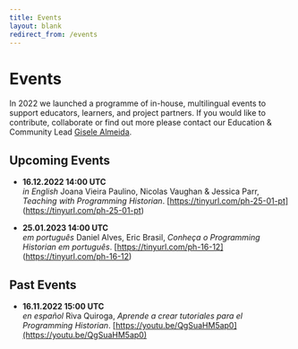 ```yaml
---
title: Events
layout: blank
redirect_from: /events
---
```


# Events

In 2022 we launched a programme of in-house, multilingual events to support educators, learners, and project partners. 
If you would like to contribute, collaborate or find out more please contact our Education & Community Lead <a href="mailto:community@programminghistorian.org">Gisele Almeida</a>.

## Upcoming Events

* **16.12.2022 14:00 UTC**  
_in English_ Joana Vieira Paulino, Nicolas Vaughan & Jessica Parr, _Teaching with Programming Historian_. [https://tinyurl.com/ph-25-01-pt] (https://tinyurl.com/ph-25-01-pt)

* **25.01.2023 14:00 UTC**  
_em português_ Daniel Alves, Eric Brasil, _Conheça o Programming Historian em português_. [https://tinyurl.com/ph-16-12] (https://tinyurl.com/ph-16-12)

## Past Events

* **16.11.2022 15:00 UTC**  
_en español_ Riva Quiroga, _Aprende a crear tutoriales para el Programming Historian_. [https://youtu.be/QgSuaHM5ap0](https://youtu.be/QgSuaHM5ap0) 
